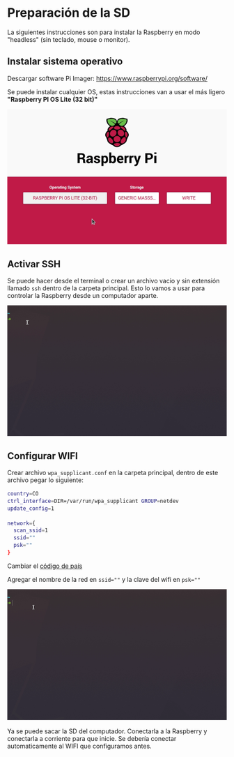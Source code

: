 # Preparación de la SD

La siguientes instrucciones son para instalar la Raspberry en modo "headless" (sin teclado, mouse o monitor).

## Instalar sistema operativo

Descargar software Pi Imager: https://www.raspberrypi.org/software/

Se puede instalar cualquier OS, estas instrucciones van a usar el más ligero **"Raspberry PI OS Lite (32 bit)"**

![Pi Imager](./imgs/pi_imager.gif)

## Activar SSH

Se puede hacer desde el terminal o crear un archivo vacio y sin extensión llamado `ssh` dentro de la carpeta principal. Esto lo vamos a usar para controlar la Raspberry desde un computador aparte.

![activar ssh](./imgs/activar-ssh.gif)

## Configurar WIFI

Crear archivo `wpa_supplicant.conf` en la carpeta principal, dentro de este archivo pegar lo siguiente:

```bash
country=CO
ctrl_interface=DIR=/var/run/wpa_supplicant GROUP=netdev
update_config=1

network={
  scan_ssid=1
  ssid=""
  psk=""
}
```

Cambiar el [código de país](https://en.wikipedia.org/wiki/ISO_3166-1_alpha-2#Officially_assigned_code_elements)

Agregar el nombre de la red en `ssid=""` y la clave del wifi en `psk=""`

![Wifi](./imgs/WIFI.gif)

Ya se puede sacar la SD del computador. Conectarla a la Raspberry y conectarla a corriente para que inicie. Se debería conectar automaticamente al WIFI que configuramos antes.

